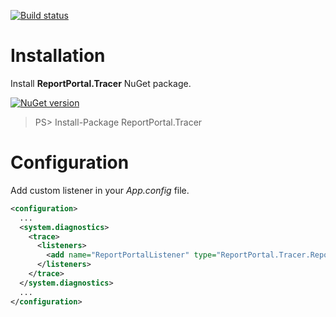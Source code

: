 [![Build status](https://ci.appveyor.com/api/projects/status/jipm6r9qfbwlrwjm?svg=true)](https://ci.appveyor.com/project/nvborisenko/logger-net-tracelistener)

# Installation

Install **ReportPortal.Tracer** NuGet package.

[![NuGet version](https://badge.fury.io/nu/reportportal.tracer.svg)](https://badge.fury.io/nu/reportportal.tracer)


> PS> Install-Package ReportPortal.Tracer

# Configuration
Add custom listener in your *App.config* file.
```xml
<configuration>
  ...
  <system.diagnostics>
    <trace>
      <listeners>
        <add name="ReportPortalListener" type="ReportPortal.Tracer.ReportPortalTracer, ReportPortal.Tracer" />
      </listeners>
    </trace>
  </system.diagnostics>
  ...
</configuration>
```
